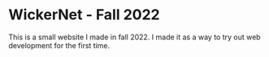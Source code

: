 # WickerNet - Fall 2022
This is a small website I made in fall 2022. I made it as a way to try out web development for the first time. 


